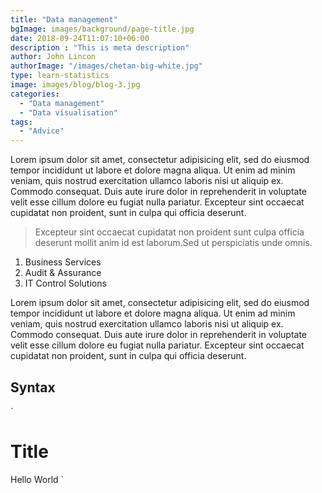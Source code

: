 ```yaml
---
title: "Data management"
bgImage: images/background/page-title.jpg
date: 2018-09-24T11:07:10+06:00
description : "This is meta description"
author: John Lincon
authorImage: "/images/chetan-big-white.jpg"
type: learn-statistics
image: images/blog/blog-3.jpg
categories: 
  - "Data management"
  - "Data visualisation"
tags:
  - "Advice"
---
```


Lorem ipsum dolor sit amet, consectetur adipisicing elit, sed do eiusmod tempor incididunt ut labore et dolore magna aliqua. Ut enim ad minim veniam, quis nostrud exercitation ullamco laboris nisi ut aliquip ex. Commodo consequat. Duis aute irure dolor in reprehenderit in voluptate velit esse cillum dolore eu fugiat nulla pariatur. Excepteur sint occaecat cupidatat non proident, sunt in culpa qui officia deserunt.

>Excepteur sint occaecat cupidatat non proident sunt culpa officia deserunt mollit anim id est laborum.Sed ut perspiciatis unde omnis.

1. Business Services
2. Audit & Assurance
3. IT Control Solutions


Lorem ipsum dolor sit amet, consectetur adipisicing elit, sed do eiusmod tempor incididunt ut labore et dolore magna aliqua. Ut enim ad minim veniam, quis nostrud exercitation ullamco laboris nisi ut aliquip ex. Commodo consequat. Duis aute irure dolor in reprehenderit in voluptate velit esse cillum dolore eu fugiat nulla pariatur. Excepteur sint occaecat cupidatat non proident, sunt in culpa qui officia deserunt.

## Syntax

`
<h1> Title </h1> 
<span> Hello World </span>
`